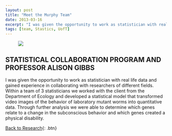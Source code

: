 ```yaml
---
layout: post
title: "Meet the Murphy Team"
date: 2013-03-16
excerpt: "I was given the opportunity to work as statistician with real life data and gained experience in collaborating with researchers of different fields."
tags: [team, Stastics, UofT]
---
```


<figure>
	<img src="http://imageshack.com/a/img924/5150/C5crlX.jpg">
</figure>

## STATISTICAL COLLABORATION PROGRAM AND PROFESSOR ALISON GIBBS

I was given the opportunity to work as statistician with real life data and gained experience in collaborating with researchers of different fields. Within a team of 3 statisticians we worked with the client from the Department of Ecology and developed a statistical model that transformed video images of the behavior of laboratory mutant worms into quantitative data. Through further analysis we were able to determine which genes relate to a change in the subconscious behavior and which genes created a physical disability.

[Back to Research](http://janicetang.com/research/){: .btn}     

